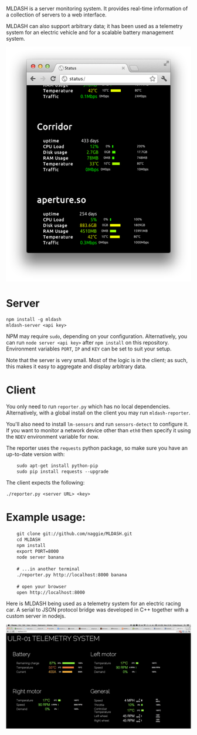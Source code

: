 MLDASH is a server monitoring system. It provides real-time information of a
collection of servers to a web interface.

MLDASH can also support arbitrary data; it has been used as a telemetry system
for an electric vehicle and for a scalable battery management system.

![MLDASH in action circa 2011](screenshot.png)

# Server

    npm install -g mldash
    mldash-server <api key>

NPM may require `sudo`, depending on your configuration. Alternatively, you can
run `node server <api key>` after `npm install` on this repository. Environment
variables `PORT`, `IP` and `KEY` can be set to suit your setup.

Note that the server is very small. Most of the logic is in the client; as
such, this makes it easy to aggregate and display arbitrary data.


# Client

You only need to run `reporter.py` which has no local dependencies. Alternatively,
with a global install on the client you may run `mldash-reporter`.

You'll also need to install `lm-sensors` and run `sensors-detect` to configure
it. If you want to monitor a network device other than `eth0` then specify it
using the `NDEV` environment variable for now.

The reporter uses the `requests` python package, so make sure you have an
up-to-date version with:

```
	sudo apt-get install python-pip
	sudo pip install requests --upgrade
```

The client expects the following:

    ./reporter.py <server URL> <key>


# Example usage:

```
	git clone git://github.com/naggie/MLDASH.git
	cd MLDASH
	npm install
	export PORT=8000
	node server banana

	# ...in another terminal
	./reporter.py http://localhost:8000 banana

	# open your browser
	open http://localhost:8000

```

Here is MLDASH being used as a telemetry system for an electric racing car. A
serial to JSON protocol bridge was developed in C++ together with a custom
server in nodejs.

![MLDASH as a telemetry system](telemetry.jpg)
